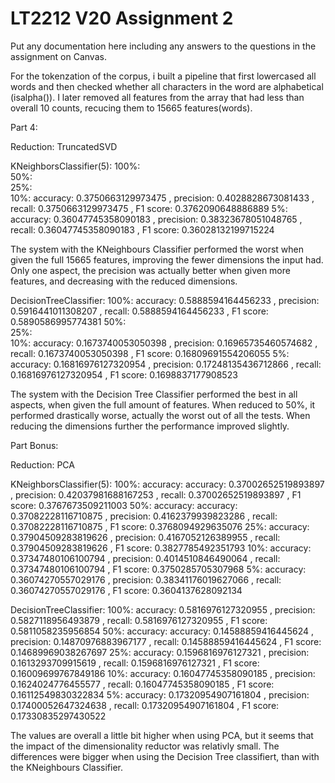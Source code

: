 # LT2212 V20 Assignment 2

Put any documentation here including any answers to the questions in the 
assignment on Canvas.

For the tokenzation of the corpus, i built a pipeline that first lowercased all words and then checked whether all characters in the word are alphabetical (isalpha()). I later removed all features from the array that had less than overall 10 counts, recucing them to 15665 features(words).

Part 4:

Reduction: TruncatedSVD

KNeighborsClassifier(5):
100%:  
50%:    
25%:  
10%:  accuracy:  0.3750663129973475 , precision:  0.4028828673081433 , recall:  0.3750663129973475 , F1 score:  0.3762090648886889
5%:   accuracy:  0.36047745358090183 , precision:  0.38323678051048765 , recall:  0.36047745358090183 , F1 score:  0.36028132199715224

The system with the KNeighbours Classifier performed the worst when given the full 15665 features, improving the fewer dimensions the input had. Only one aspect, the precision was actually better when given more features, and decreasing with the reduced dimensions.

DecisionTreeClassifier:
100%: accuracy:  0.5888594164456233 , precision:  0.5916441011308207 , recall:  0.5888594164456233 , F1 score:  0.5890586995774381
50%:  
25%:   
10%:  accuracy:  0.1673740053050398 , precision:  0.16965735460574682 , recall:  0.1673740053050398 , F1 score:  0.16809691554206055
5%:   accuracy:  0.16816976127320954 , precision:  0.17248135436712866 , recall:  0.16816976127320954 , F1 score:  0.1698837177908523

The system with the Decision Tree Classifier performed the best in all aspects, when given the full amount of features. When reduced to 50%, it performed drastically worse, actually the worst out of all the tests. When reducing the dimensions further the performance improved slightly.

Part Bonus:

Reduction: PCA

KNeighborsClassifier(5):
100%: accuracy:  accuracy:  0.37002652519893897 , precision:  0.42037981688167253 , recall:  0.37002652519893897 , F1 score:  0.3767673509211003
50%:  accuracy:  accuracy:  0.37082228116710875 , precision:  0.4162379939823286 , recall:  0.37082228116710875 , F1 score:  0.3768094929635076
25%:  accuracy:  0.37904509283819626 , precision:  0.4167052126389955 , recall:  0.37904509283819626 , F1 score:  0.3827785492351793
10%:  accuracy:  0.37347480106100794 , precision:  0.4014510846490064 , recall:  0.37347480106100794 , F1 score:  0.3750285705307968
5%:   accuracy:  0.36074270557029176 , precision:  0.38341176019627066 , recall:  0.36074270557029176 , F1 score:  0.3604137628092134

DecisionTreeClassifier:
100%: accuracy:  0.5816976127320955 , precision:  0.5827118956493879 , recall:  0.5816976127320955 , F1 score:  0.5811058235956854
50%:  accuracy:  accuracy:  0.14588859416445624 , precision:  0.14870976883967177 , recall:  0.14588859416445624 , F1 score:  0.14689969038267697
25%:  accuracy:  0.1596816976127321 , precision:  0.1613293709915619 , recall:  0.1596816976127321 , F1 score:  0.16009699767849186
10%:  accuracy:  0.16047745358090185 , precision:  0.1624024776455577 , recall:  0.16047745358090185 , F1 score:  0.16112549830322834
5%:   accuracy:  0.17320954907161804 , precision:  0.17400052647324638 , recall:  0.17320954907161804 , F1 score:  0.17330835297430522


The values are overall a little bit higher when using PCA, but it seems that the impact of the dimensionality reductor was relativly small. The differences were bigger when using the Decision Tree classifiert, than with the KNeighbours Classifier.



